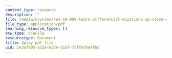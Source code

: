 ```yaml
---
content_type: resource
description: ''
file: /media/courses/res-18-009-learn-differential-equations-up-close-with-gilbert-strang-and-cleve-moler-fall-2015/143afd95a52863be316ffcff67be4f62_nGKeHq_kRQA.pdf
file_type: application/pdf
learning_resource_types: []
ocw_type: OCWFile
resourcetype: Document
title: 3play pdf file
uid: 143afd95-a528-63be-316f-fcff67be4f62
---
```

